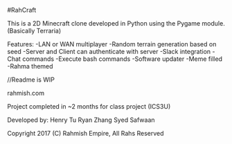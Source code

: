 #RahCraft

This is a 2D Minecraft clone developed in Python using the Pygame module.
(Basically Terraria)

Features:
-LAN or WAN multiplayer
-Random terrain generation based on seed
-Server and Client can authenticate with server
-Slack integration
-Chat commands
-Execute bash commands
-Software updater
-Meme filled
-Rahma themed

//Readme is WIP

rahmish.com

Project completed in ~2 months for class project (ICS3U)

Developed by:
Henry Tu
Ryan Zhang
Syed Safwaan

Copyright 2017 (C) Rahmish Empire, All Rahs Reserved
